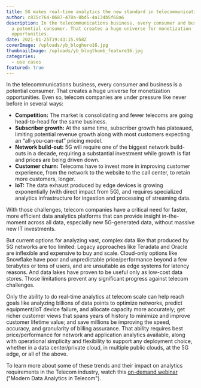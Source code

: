 ```yaml
---
title: 5G makes real-time analytics the new standard in telecommunications
author: c835c764-0687-478a-8bd5-4a134b5f68a6
description: In the telecommunications business, every consumer and business is
  a potential consumer. That creates a huge universe for monetization
  opportunities.
date: 2021-01-25T19:43:15.958Z
coverImage: /uploads/yb_bloghero16.jpg
thumbnailImage: /uploads/yb_blogthumb_feature16.jpg
categories:
  - use cases
featured: true
---
```

In the telecommunications business, every consumer and business is a potential consumer. That creates a huge universe for monetization opportunities. Even so, telecom companies are under pressure like never before in several ways:

* **Competition:** The market is consolidating and fewer telecoms are going head-to-head for the same business.
* **Subscriber growth:** At the same time, subscriber growth has plateaued, limiting potential revenue growth along with most customers expecting an “all-you-can-eat” pricing model.
* **Network build-out:** 5G will require one of the biggest network build-outs in a decade, requiring a substantial investment while growth is flat and prices are being driven down.
* **Customer churn:** Telecoms have to invest more in improving customer experience, from the network to the website to the call center, to retain more customers, longer.
* **IoT:** The data exhaust produced by edge devices is growing exponentially (with direct impact from 5G), and requires specialized analytics infrastructure for ingestion and processing of streaming data.

With those challenges, telecom companies have a critical need for faster, more efficient data analytics platforms that can provide insight in-the-moment across all data, especially new 5G-generated data, without massive new IT investments.

But current options for analyzing vast, complex data like that produced by 5G networks are too limited: Legacy approaches like Teradata and Oracle are inflexible and expensive to buy and scale. Cloud-only options like Snowflake have poor and unpredictable price/performance beyond a few terabytes or tens of users, and are unsuitable as edge systems for latency reasons. And data lakes have proven to be useful only as low-cost data stores. Those limitations prevent any significant progress against telecom challenges.

Only the ability to do real-time analytics at telecom scale can help reach goals like analyzing billions of data points to optimize networks, predict equipment/IoT device failure, and allocate capacity more accurately; get richer customer views that spans years of history to minimize and improve customer lifetime value; and save millions be improving the speed, accuracy, and granularity of billing assurance. That ability requires best price/performance for network and application analytics available, along with operational simplicity and flexibility to support any deployment choice, whether in a data center/private cloud, in multiple public clouds, at the 5G edge, or all of the above.

To learn more about some of these trends and their impact on analytics requirements in the Telecom industry, watch this [on-demand webinar](https://www.yellowbrick.com/go/modern-data-analytics-in-telecom/) ("Modern Data Analytics in Telecom").